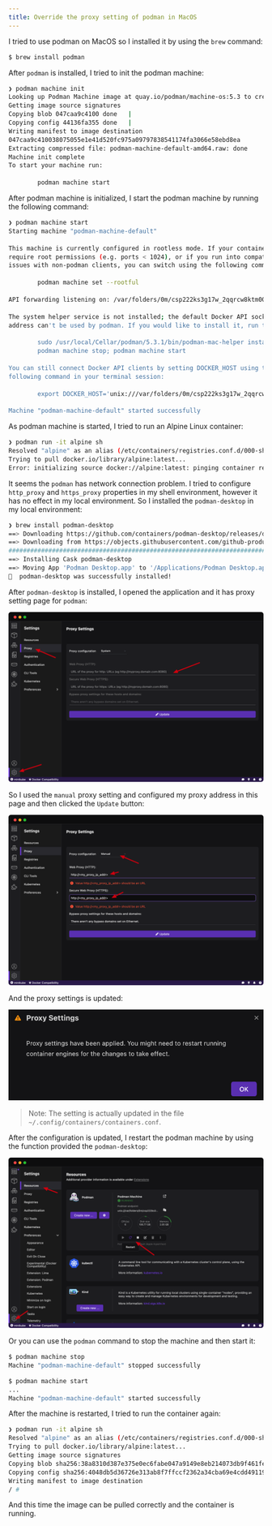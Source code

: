 ```yaml
---
title: Override the proxy setting of podman in MacOS
---
```


I tried to use podman on MacOS so I installed it by using the `brew` command:

```bash
$ brew install podman
```

After `podman` is installed, I tried to init the podman machine:

```bash
❯ podman machine init
Looking up Podman Machine image at quay.io/podman/machine-os:5.3 to create VM
Getting image source signatures
Copying blob 047caa9c4100 done   |
Copying config 44136fa355 done   |
Writing manifest to image destination
047caa9c410038075055e1e41d520fc975a09797838541174fa3066e58ebd8ea
Extracting compressed file: podman-machine-default-amd64.raw: done
Machine init complete
To start your machine run:

        podman machine start
```

After podman machine is initialized, I start the podman machine by running the following command:

```bash
❯ podman machine start
Starting machine "podman-machine-default"

This machine is currently configured in rootless mode. If your containers
require root permissions (e.g. ports < 1024), or if you run into compatibility
issues with non-podman clients, you can switch using the following command:

        podman machine set --rootful

API forwarding listening on: /var/folders/0m/csp222ks3g17w_2qqrcw8ktm0000gn/T/podman/podman-machine-default-api.sock

The system helper service is not installed; the default Docker API socket
address can't be used by podman. If you would like to install it, run the following commands:

        sudo /usr/local/Cellar/podman/5.3.1/bin/podman-mac-helper install
        podman machine stop; podman machine start

You can still connect Docker API clients by setting DOCKER_HOST using the
following command in your terminal session:

        export DOCKER_HOST='unix:///var/folders/0m/csp222ks3g17w_2qqrcw8ktm0000gn/T/podman/podman-machine-default-api.sock'

Machine "podman-machine-default" started successfully
```

As podman machine is started, I tried to run an Alpine Linux container:

```bash
❯ podman run -it alpine sh
Resolved "alpine" as an alias (/etc/containers/registries.conf.d/000-shortnames.conf)
Trying to pull docker.io/library/alpine:latest...
Error: initializing source docker://alpine:latest: pinging container registry registry-1.docker.io: Get "https://registry-1.docker.io/v2/": EOF
```

It seems the `podman` has network connection problem. I tried to configure `http_proxy` and `https_proxy` properties in my shell environment, however it has no effect in my local environment. So I installed the `podman-desktop` in my local environment:

```bash
❯ brew install podman-desktop
==> Downloading https://github.com/containers/podman-desktop/releases/download/v1.15.0/podman-desktop-1.15.0-x64
==> Downloading from https://objects.githubusercontent.com/github-production-release-asset-2e65be/465844859/27f9
######################################################################################################### 100.0%
==> Installing Cask podman-desktop
==> Moving App 'Podman Desktop.app' to '/Applications/Podman Desktop.app'
🍺  podman-desktop was successfully installed!
```

After `podman-desktop` is installed, I opened the application and it has proxy setting page for `podman`:

![](https://raw.githubusercontent.com/liweinan/blogpics2025/main/0103/01.png)

So I used the `manual` proxy setting and configured my proxy address in this page and then clicked the `Update` button:

![](https://raw.githubusercontent.com/liweinan/blogpics2025/main/0103/02.png)

And the proxy settings is updated:

![](https://raw.githubusercontent.com/liweinan/blogpics2025/main/0103/03.png)

> Note: The setting is actually updated in the file `~/.config/containers/containers.conf`.

After the configuration is updated, I restart the podman machine by using the function provided the `podman-desktop`:

![](https://raw.githubusercontent.com/liweinan/blogpics2025/main/0103/04.png)

Or you can use the `podman` command to stop the machine and then start it:

```bash
$ podman machine stop
Machine "podman-machine-default" stopped successfully
```

```bash
$ podman machine start
...
Machine "podman-machine-default" started successfully
```

After the machine is restarted, I tried to run the container again:

```bash
❯ podman run -it alpine sh
Resolved "alpine" as an alias (/etc/containers/registries.conf.d/000-shortnames.conf)
Trying to pull docker.io/library/alpine:latest...
Getting image source signatures
Copying blob sha256:38a8310d387e375e0ec6fabe047a9149e8eb214073db9f461fee6251fd936a75
Copying config sha256:4048db5d36726e313ab8f7ffccf2362a34cba69e4cdd49119713483a68641fce
Writing manifest to image destination
/ #
```

And this time the image can be pulled correctly and the container is running.

